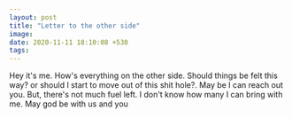 ```yaml
---
layout: post
title: "Letter to the other side"
image:
date: 2020-11-11 18:10:08 +530
tags:
---
```

Hey it's me. How's everything on the other side. Should things be felt this way? or should I start to move out of this shit hole?. May be I can reach out you. But, there's not much fuel left. I don't know how many I can bring with me. May god be with us and you
